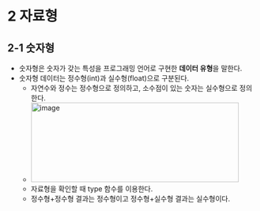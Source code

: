 2 자료형
==================================================

2-1 숫자형
---------------------------------------------------
- 숫자형은 숫자가 갖는 특성을 프로그래밍 언어로 구현한 **데이터 유형**을 말한다.
- 숫자형 데이터는 정수형(int)과 실수형(float)으로 구분된다.
  - 자연수와 정수는 정수형으로 정의하고, 소수점이 있는 숫자는 실수형으로 정의한다.
  - <img width="420" height="161" alt="image" src="https://github.com/user-attachments/assets/c4a0ea4b-735e-4199-a5d8-9c10c180adc0" />
  - 자료형을 확인할 때 type 함수를 이용한다.
  - 정수형+정수형 결과는 정수형이고 정수형+실수형 결과는 실수형이다.
